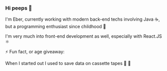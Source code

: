 ### Hi peeps 👋

I'm Eber, currently working with modern back-end techs involving Java ☕, but a programming enthusiast since childhood 👶

I'm very much into front-end development as well, especially with React.JS ⚛️

⚡ Fun fact, or age giveaway:

When I started out I used to save data on cassette tapes 📼 🙈

<!--
**eberjoe/eberjoe** is a ✨ _special_ ✨ repository because its `README.md` (this file) appears on your GitHub profile.

Here are some ideas to get you started:

- 🔭 I’m currently working on ...
- 🌱 I’m currently learning ...
- 👯 I’m looking to collaborate on ...
- 🤔 I’m looking for help with ...
- 💬 Ask me about ...
- 📫 How to reach me: ...
- 😄 Pronouns: ...
- ⚡ Fun fact: ...
-->

